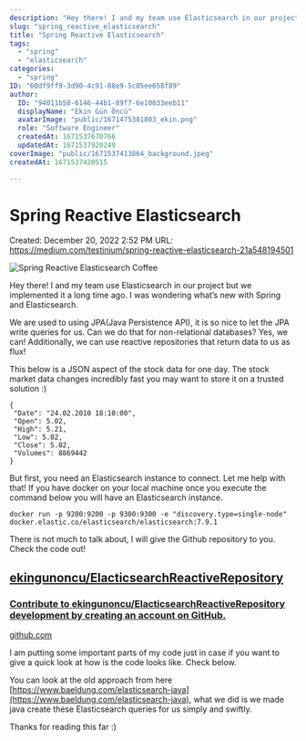 ```yaml
---
description: "Hey there! I and my team use Elasticsearch in our project but we implemented it a long time ago. I was wondering what’s new with Spring and Elasticsearch."
slug: "spring_reactive_elasticsearch"
title: "Spring Reactive Elasticsearch"
tags:
  - "spring"
  - "elasticsearch"
categories:
  - "spring"
ID: "60df9ff9-3d90-4c91-88e9-5c05ee658f89"
author:
  ID: "94011b58-6146-44b1-89f7-6e10033eeb11"
  displayName: "Ekin Gün Öncü"
  avatarImage: "public/1671475381803_ekin.png"
  role: "Software Engineer"
  createdAt: 1671537670766
  updatedAt: 1671537920249
coverImage: "public/1671537413864_background.jpeg"
createdAt: 1671537420515

---
```

# Spring Reactive Elasticsearch

Created: December 20, 2022 2:52 PM
URL: https://medium.com/testinium/spring-reactive-elasticsearch-21a548194501

![Spring Reactive Elasticsearch Coffee](https://s3.eu-central-1.amazonaws.com/1ek.in.images/background.jpeg)

Hey there! I and my team use Elasticsearch in our project but we implemented it a long time ago. I was wondering what’s new with Spring and Elasticsearch.

We are used to using JPA(Java Persistence API), it is so nice to let the JPA write queries for us. Can we do that for non-relational databases? Yes, we can! Additionally, we can use reactive repositories that return data to us as flux!

This below is a JSON aspect of the stock data for one day. The stock market data changes incredibly fast you may want to store it on a trusted solution :)

```
{
 "Date": "24.02.2010 18:10:00",
 "Open": 5.02,
 "High": 5.21,
 "Low": 5.02,
 "Close": 5.02,
 "Volumes": 8869442
}
```

But first, you need an Elasticsearch instance to connect. Let me help with that! If you have docker on your local machine once you execute the command below you will have an Elasticsearch instance.

```
docker run -p 9200:9200 -p 9300:9300 -e "discovery.type=single-node" docker.elastic.co/elasticsearch/elasticsearch:7.9.1
```

There is not much to talk about, I will give the Github repository to you. Check the code out!

## [ekingunoncu/ElacticsearchReactiveRepository](https://github.com/ekingunoncu/ElacticsearchReactiveRepository)

### [Contribute to ekingunoncu/ElacticsearchReactiveRepository development by creating an account on GitHub.](https://github.com/ekingunoncu/ElacticsearchReactiveRepository)

[github.com](https://github.com/ekingunoncu/ElacticsearchReactiveRepository)

I am putting some important parts of my code just in case if you want to give a quick look at how is the code looks like. Check below.

You can look at the old approach from here [https://www.baeldung.com/elasticsearch-java](https://www.baeldung.com/elasticsearch-java), what we did is we made java create these Elasticsearch queries for us simply and swiftly.

Thanks for reading this far :)